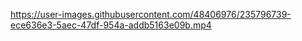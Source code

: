 

https://user-images.githubusercontent.com/48406976/235796739-ece636e3-5aec-47df-954a-addb5163e09b.mp4


